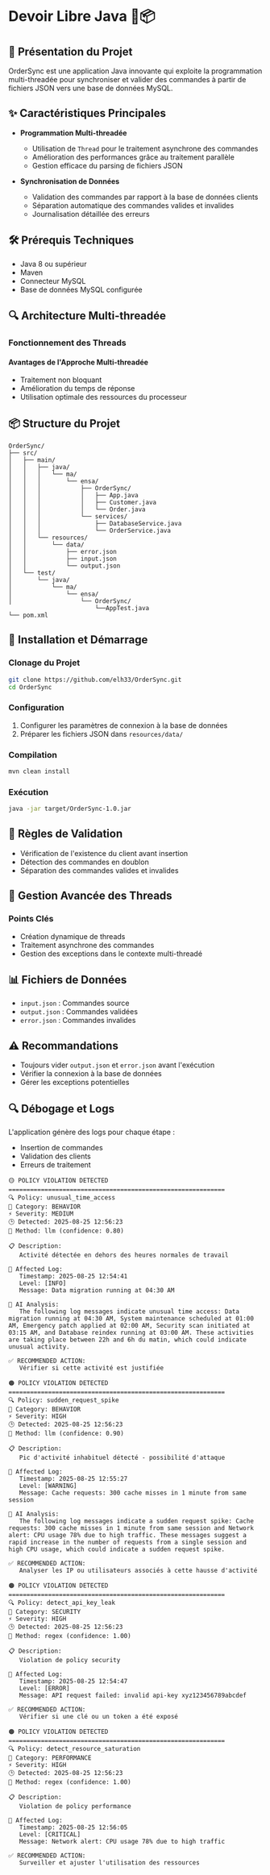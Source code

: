 # Devoir Libre Java 🧵📦

## 🚀 Présentation du Projet

OrderSync est une application Java innovante qui exploite la programmation multi-threadée pour synchroniser et valider des commandes à partir de fichiers JSON vers une base de données MySQL.

## ✨ Caractéristiques Principales

- **Programmation Multi-threadée** 
  - Utilisation de `Thread` pour le traitement asynchrone des commandes
  - Amélioration des performances grâce au traitement parallèle
  - Gestion efficace du parsing de fichiers JSON

- **Synchronisation de Données**
  - Validation des commandes par rapport à la base de données clients
  - Séparation automatique des commandes valides et invalides
  - Journalisation détaillée des erreurs

## 🛠 Prérequis Techniques

- Java 8 ou supérieur
- Maven
- Connecteur MySQL
- Base de données MySQL configurée

## 🔍 Architecture Multi-threadée

### Fonctionnement des Threads

#### Avantages de l'Approche Multi-threadée
- Traitement non bloquant
- Amélioration du temps de réponse
- Utilisation optimale des ressources du processeur

## 📦 Structure du Projet

```
OrderSync/
├── src/
│   ├── main/
│   │   ├── java/
│   │   │   └── ma/
│   │   │       └── ensa/
│   │   │           ├── OrderSync/
│   │   │           │   ├── App.java
│   │   │           │   ├── Customer.java
│   │   │           │   └── Order.java
│   │   │           └── services/
│   │   │               ├── DatabaseService.java
│   │   │               └── OrderService.java
│   │   └── resources/
│   │       └── data/
│   │           ├── error.json
│   │           ├── input.json
│   │           └── output.json
│   └── test/
│       └── java/
│           └── ma/
│               └── ensa/
│                   └── OrderSync/
                        └──AppTest.java
└── pom.xml
```

## 🚀 Installation et Démarrage

### Clonage du Projet

```bash
git clone https://github.com/elh33/OrderSync.git
cd OrderSync
```

### Configuration

1. Configurer les paramètres de connexion à la base de données
2. Préparer les fichiers JSON dans `resources/data/`

### Compilation

```bash
mvn clean install
```

### Exécution

```bash
java -jar target/OrderSync-1.0.jar
```

## 🔐 Règles de Validation

- Vérification de l'existence du client avant insertion
- Détection des commandes en doublon
- Séparation des commandes valides et invalides

## 🧵 Gestion Avancée des Threads

### Points Clés

- Création dynamique de threads
- Traitement asynchrone des commandes
- Gestion des exceptions dans le contexte multi-threadé

## 📊 Fichiers de Données

- `input.json` : Commandes source
- `output.json` : Commandes validées
- `error.json` : Commandes invalides

## ⚠️ Recommandations

- Toujours vider `output.json` et `error.json` avant l'exécution
- Vérifier la connexion à la base de données
- Gérer les exceptions potentielles

## 🔍 Débogage et Logs

L'application génère des logs pour chaque étape :
- Insertion de commandes
- Validation des clients
- Erreurs de traitement

```
🟡 POLICY VIOLATION DETECTED
============================================================
🔍 Policy: unusual_time_access
📂 Category: BEHAVIOR
⚡ Severity: MEDIUM
🕒 Detected: 2025-08-25 12:56:23
🎯 Method: llm (confidence: 0.80)

📋 Description:
   Activité détectée en dehors des heures normales de travail

📄 Affected Log:
   Timestamp: 2025-08-25 12:54:41
   Level: [INFO]
   Message: Data migration running at 04:30 AM

🧠 AI Analysis:
   The following log messages indicate unusual time access: Data migration running at 04:30 AM, System maintenance scheduled at 01:00 AM, Emergency patch applied at 02:00 AM, Security scan initiated at 03:15 AM, and Database reindex running at 03:00 AM. These activities are taking place between 22h and 6h du matin, which could indicate unusual activity.

✅ RECOMMENDED ACTION:
   Vérifier si cette activité est justifiée
```

```
🟠 POLICY VIOLATION DETECTED
============================================================
🔍 Policy: sudden_request_spike
📂 Category: BEHAVIOR
⚡ Severity: HIGH
🕒 Detected: 2025-08-25 12:56:23
🎯 Method: llm (confidence: 0.90)

📋 Description:
   Pic d'activité inhabituel détecté - possibilité d'attaque

📄 Affected Log:
   Timestamp: 2025-08-25 12:55:27
   Level: [WARNING]
   Message: Cache requests: 300 cache misses in 1 minute from same session

🧠 AI Analysis:
   The following log messages indicate a sudden request spike: Cache requests: 300 cache misses in 1 minute from same session and Network alert: CPU usage 78% due to high traffic. These messages suggest a rapid increase in the number of requests from a single session and high CPU usage, which could indicate a sudden request spike.

✅ RECOMMENDED ACTION:
   Analyser les IP ou utilisateurs associés à cette hausse d'activité
```

```
🟠 POLICY VIOLATION DETECTED
============================================================
🔍 Policy: detect_api_key_leak
📂 Category: SECURITY
⚡ Severity: HIGH
🕒 Detected: 2025-08-25 12:56:23
🎯 Method: regex (confidence: 1.00)

📋 Description:
   Violation de policy security

📄 Affected Log:
   Timestamp: 2025-08-25 12:54:47
   Level: [ERROR]
   Message: API request failed: invalid api-key xyz123456789abcdef

✅ RECOMMENDED ACTION:
   Vérifier si une clé ou un token a été exposé
```

```
🟠 POLICY VIOLATION DETECTED
============================================================
🔍 Policy: detect_resource_saturation
📂 Category: PERFORMANCE
⚡ Severity: HIGH
🕒 Detected: 2025-08-25 12:56:23
🎯 Method: regex (confidence: 1.00)

📋 Description:
   Violation de policy performance

📄 Affected Log:
   Timestamp: 2025-08-25 12:56:05
   Level: [CRITICAL]
   Message: Network alert: CPU usage 78% due to high traffic

✅ RECOMMENDED ACTION:
   Surveiller et ajuster l'utilisation des ressources
```
